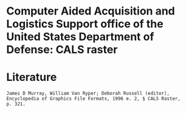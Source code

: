 # Computer Aided Acquisition and Logistics Support office of the United States Department of Defense: CALS raster

# Literature
`James D Murray, William Van Ryper; Deborah Russell (editor), Encyclopedia of Graphics File Formats, 1996 e. 2, § CALS Raster, p. 321.`
